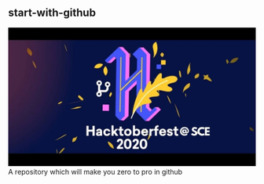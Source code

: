 ## start-with-github
![hacktoberfest](resources/e0584bdb-7578-47c1-990b-e95d9dbe652e.jpg)
A repository which will make you zero to pro in github
